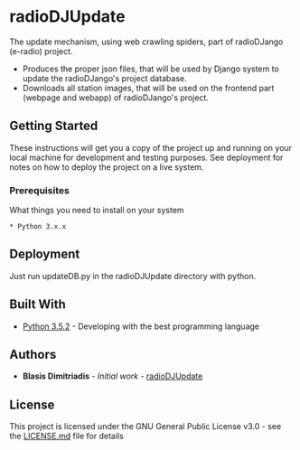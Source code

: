 # radioDJUpdate
The update mechanism, using web crawling spiders, part of radioDJango (e-radio) project. 
* Produces the proper json files, that will be used by Django system to update the radioDJango's project database.
* Downloads all station images, that will be used on the frontend part (webpage and webapp) of radioDJango's project.

## Getting Started

These instructions will get you a copy of the project up and running on your local machine for development and testing purposes. See deployment for notes on how to deploy the project on a live system.

### Prerequisites

What things you need to install on your system

```
* Python 3.x.x
```

## Deployment

Just run updateDB.py in the radioDJUpdate directory with python.

## Built With

* [Python 3.5.2](http://www.python.org/) - Developing with the best programming language

## Authors

* **Blasis Dimitriadis** - *Initial work* - [radioDJUpdate](https://github.com/bdimitriadis/radioDJUpdate)


## License

This project is licensed under the GNU General Public License v3.0 - see the [LICENSE.md](LICENSE.md) file for details

